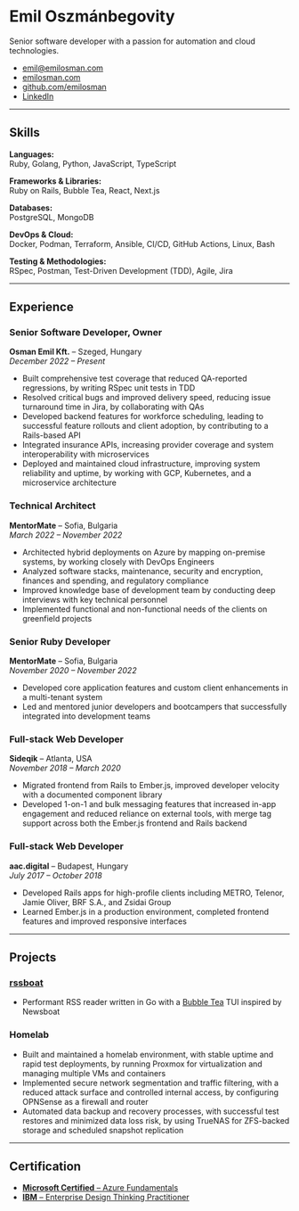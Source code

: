 # Emil Oszmánbegovity
Senior software developer with a passion for automation and cloud technologies.

- [emil@emilosman.com](mailto:emil@emilosman.com)
- [emilosman.com](https://emilosman.com)
- [github.com/emilosman](https://github.com/emilosman)
- [LinkedIn](https://www.linkedin.com/in/emilosman/)

---

## Skills

__Languages:__  
Ruby, Golang, Python, JavaScript, TypeScript

__Frameworks & Libraries:__  
Ruby on Rails, Bubble Tea, React, Next.js

__Databases:__  
PostgreSQL, MongoDB

__DevOps & Cloud:__  
Docker, Podman, Terraform, Ansible, CI/CD, GitHub Actions, Linux, Bash

__Testing & Methodologies:__  
RSpec, Postman, Test-Driven Development (TDD), Agile, Jira

---

## Experience

### Senior Software Developer, Owner
__Osman Emil Kft.__ – Szeged, Hungary  
_December 2022 – Present_

- Built comprehensive test coverage that reduced QA-reported regressions, by writing RSpec unit tests in TDD
- Resolved critical bugs and improved delivery speed, reducing issue turnaround time in Jira, by collaborating with QAs
- Developed backend features for workforce scheduling, leading to successful feature rollouts and client adoption, by contributing to a Rails-based API
- Integrated insurance APIs, increasing provider coverage and system interoperability with microservices
- Deployed and maintained cloud infrastructure, improving system reliability and uptime, by working with GCP, Kubernetes, and a microservice architecture

### Technical Architect
__MentorMate__ – Sofia, Bulgaria  
_March 2022 – November 2022_

- Architected hybrid deployments on Azure by mapping on-premise systems, by working closely with DevOps Engineers
- Analyzed software stacks, maintenance, security and encryption, finances and spending, and regulatory compliance
- Improved knowledge base of development team by conducting deep interviews with key technical personnel
- Implemented functional and non-functional needs of the clients on greenfield projects

### Senior Ruby Developer
__MentorMate__ – Sofia, Bulgaria  
_November 2020 – November 2022_

- Developed core application features and custom client enhancements in a multi-tenant system
- Led and mentored junior developers and bootcampers that successfully integrated into development teams

### Full-stack Web Developer
__Sideqik__ – Atlanta, USA  
_November 2018 – March 2020_

- Migrated frontend from Rails to Ember.js, improved developer velocity with a documented component library
- Developed 1-on-1 and bulk messaging features that increased in-app engagement and reduced reliance on external tools, with merge tag support across both the Ember.js frontend and Rails backend

### Full-stack Web Developer
__aac.digital__ – Budapest, Hungary  
_July 2017 – October 2018_

- Developed Rails apps for high-profile clients including METRO, Telenor, Jamie Oliver, BRF S.A., and Zsidai Group
- Learned Ember.js in a production environment, completed frontend features and improved responsive interfaces

---

## Projects

### [rssboat](https://github.com/emilosman/rssboat)
- Performant RSS reader written in Go with a [Bubble Tea](https://github.com/charmbracelet/bubbletea) TUI inspired by Newsboat

### Homelab
- Built and maintained a homelab environment, with stable uptime and rapid test deployments, by running Proxmox for virtualization and managing multiple VMs and containers
- Implemented secure network segmentation and traffic filtering, with a reduced attack surface and controlled internal access, by configuring OPNSense as a firewall and router
- Automated data backup and recovery processes, with successful test restores and minimized data loss risk, by using TrueNAS for ZFS-backed storage and scheduled snapshot replication

---

## Certification

- [__Microsoft Certified__ – Azure Fundamentals](https://learn.microsoft.com/en-us/users/emilosman/credentials/5b393ffcfcac8312)
- [__IBM__ – Enterprise Design Thinking Practitioner](https://www.credly.com/badges/351edaee-062d-45e6-b948-f798e7c598f4)

